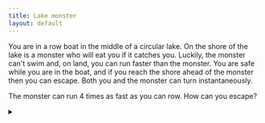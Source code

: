 ```yaml
---
title: Lake monster
layout: default
---
```


You are in a row boat in the middle of a circular lake. On the shore of the
lake is a monster who will eat you if it catches you. Luckily, the monster
can't swim and, on land, you can run faster than the monster.
You are safe while you are in the boat, and if you reach the shore ahead of the
monster then you can escape.
Both you and the monster can turn instantaneously.

The monster can run 4 times as fast as you can row. How can you escape?

<details><summary></summary>

Let $$r$$ be the radius of the lake.

First note that the simple strategy of rowing directly away from the monster
fails. You need to travel a distance of $$r$$, the monster needs to travel
$$\pi r$$ but does so 4 times faster.

However, you can travel further away from the center while keeping the monster
on the opposite side. If you are closer than $$ \frac{r}{4} $$ from the center
then you can row in a circle faster than the monster can circle the lake.

So first row to a distance of $$ \frac{r}{4} $$ from the
center while keeping the monster opposite you. From there you can row directly
to the closest shore. The monster will still have to travel a distance of
$$\pi r$$, but you only have to travel $$ \frac{3}{4} r $$.

Even though you are 4 times slower, you will reach the shore first because
$$\pi r < 4 \times \frac{3}{4} r = 3 r$$.

### Extension

This strategy works as long as the monster is no more than
$$\pi + 1 \approx 4.14$$ times faster.

However, this strategy is not optimal and you can escape a monster who is up to
~4.6 times faster. For a proof see
[this blog post](http://datagenetics.com/blog/october12013/index.html).

</details>